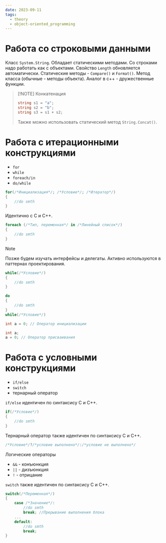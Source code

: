 ```yaml
---
date: 2023-09-11
tags:
  - theory
  - object-oriented_programming
---
```

# Работа со строковыми данными
Класс `System.String`. Обладает статическими методами.
Со строками надо работать как с объектами.
Свойство `Length` обновляется автоматически.
Статические методы -  `Compare()` и `Format()`.
Метод класса (обычные - методы объекта). Аналог в c++ - дружественные функции.

> [!NOTE] Конкатенация
> ```cs
> string s1 = "a";
> string s2 = "b";
> string s3 = s1 + s2;
> ```
> Также можно использовать статический метод `String.Concat()`.

# Работа с итерационными конструкциями
- `for`
- `while`
- `foreach/in`
- `do/while`

```cs
for(/*Инициализация*/; /*Условие*/; /*Итератор*/)
{
	//do smth
}
```
Идентично с C и C++.

```cs
foreach (/*Тип, переменная*/ in /*Линейный список*/)
{
	//do smth
}
```


> [!NOTE] 
> Позже будем изучать интерфейсы и делегаты.
> Активно используются в паттернах проектирования.

```cs
while(/*Условие*/)
{
	//do smth
}
```

```cs
do
{
	//do smth
}
while(/*Условие*/)
```

```cs
int a = 0; // Оператор инициализации

int a;
a = 0; // Оператор присваивания
```

# Работа с условными конструкциями
- `if/else`
- `switch`
- тернарный оператор

`if/else` идентичен по синтаксису C и C++.
```cs
if(/*Условие*/)
{
	//do smth
}
```

Тернарный оператор также идентичен по синтаксису C и C++.
```cs
/*Условие*/?/*условие выполнено*/:/*условие не выполнено*/
```

Логические операторы
- `&&` - конъюнкция
- `||` - дизъюнкция
- `!` - отрицание

`switch` также идентичен по синтаксису C и C++.
```cs
switch(/*Переменная*/)
{
	case /*Значение*/:
		//do smth
		break; //Прерывание выполнения блока
	...
	default:
		//do smth
		break;
}
```


